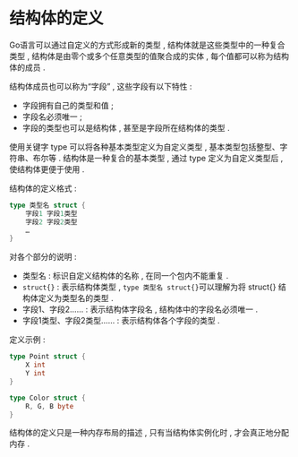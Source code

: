 # 结构体的定义

Go语言可以通过自定义的方式形成新的类型 , 结构体就是这些类型中的一种复合类型 , 结构体是由零个或多个任意类型的值聚合成的实体 , 每个值都可以称为结构体的成员 .

结构体成员也可以称为“字段” , 这些字段有以下特性 :

* 字段拥有自己的类型和值 ; 
* 字段名必须唯一 ; 
* 字段的类型也可以是结构体 , 甚至是字段所在结构体的类型 . 

使用关键字 type 可以将各种基本类型定义为自定义类型 , 基本类型包括整型、字符串、布尔等 . 结构体是一种复合的基本类型 , 通过 type 定义为自定义类型后 , 使结构体更便于使用 .

结构体的定义格式 :

```go
type 类型名 struct {
    字段1 字段1类型
    字段2 字段2类型
    …
}
```

对各个部分的说明 :

* 类型名 : 标识自定义结构体的名称 , 在同一个包内不能重复 .
* `struct{}` : 表示结构体类型 , `type 类型名 struct{}`可以理解为将 struct{} 结构体定义为类型名的类型 . 
* 字段1、字段2…… : 表示结构体字段名 , 结构体中的字段名必须唯一 . 
* 字段1类型、字段2类型…… : 表示结构体各个字段的类型 . 

定义示例 :

```go
type Point struct {
    X int
    Y int
}
```

```go
type Color struct {
    R, G, B byte
}
```

结构体的定义只是一种内存布局的描述 , 只有当结构体实例化时 , 才会真正地分配内存 . 



